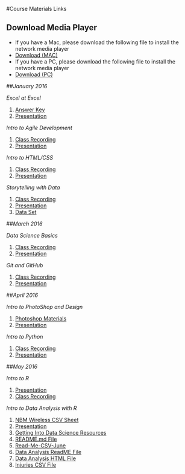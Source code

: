 #Course Materials Links

## Download Media Player
 - If you have a Mac, please download the following file to install the network media player
  - [Download (MAC)](https://s3.amazonaws.com/cds-cda/MediaPlayerFiles/webexnbrplayer_intel.dmg)
 - If you have a PC, please download the following file to install the network media player
  - [Download (PC)](https://s3.amazonaws.com/cds-cda/MediaPlayerFiles/nbr2player.zip)


##_January 2016_

*Excel at Excel*
  1. [Answer Key](https://s3.amazonaws.com/cds-cda/Excel_Jan2016/Excel+at+Excel+Answer+Key.xlsx)
  2. [Presentation](https://s3.amazonaws.com/cds-cda/Excel_Jan2016/Excel+at+Excel+-+Commerce+Data+Academy.pdf)

*Intro to Agile Development*
  1. [Class Recording](https://s3.amazonaws.com/cds-cda/AgileDev_Jan2016/Introduction+to+Agile+Development+-20160112+1809-1.arf)
  2. [Presentation](https://s3.amazonaws.com/cds-cda/AgileDev_Jan2016/Intro+to+Agile+Development+slides..pdf)

*Intro to HTML/CSS*
  1. [Class Recording](https://s3.amazonaws.com/cds-cda/HTMLCSS_Jan2016/Introduction+to+HTML+%2B+CSS-20160114+1837-1.arf.zip)
  2. [Presentation](https://s3.amazonaws.com/cds-cda/HTMLCSS_Jan2016/Intro+to+HTML+%26+CSS+slides.pdf)

*Storytelling with Data*
  1. [Class Recording](https://s3.amazonaws.com/cds-cda/Storytelling_Jan2016/Introduction+to+Storytelling+with+Data-20160119+1807-1.arf.zip)
  2. [Presentation](https://s3.amazonaws.com/cds-cda/Storytelling_Jan2016/Storytelling+with+Data+Jan+27+16.pdf)
  3. [Data Set](https://s3.amazonaws.com/cds-cda/Storytelling_Jan2016/Baltimore+City+Employee+Salaries+-+Storytelling+with+Data.xlsx)

##_March 2016_

*Data Science Basics*
  1. [Class Recording](https://s3.amazonaws.com/cds-cda/DataSci_Mar2016/Commerce+Data+Academy+-+Data+Science+I+Basics-20160314+1639-1.arf.zip)
  2. [Presentation](https://s3.amazonaws.com/cds-cda/DataSci_Mar2016/Data+Academy-+Data+Science+Basics.pdf)

*Git and GitHub*
  1. [Class Recording](https://s3.amazonaws.com/cds-cda/GitHub_Mar2016/Working+with+Teams+(Git+and+GitHub)-20160321+1703-1.arf.zip)
  2. [Presentation](https://s3.amazonaws.com/cds-cda/GitHub_Mar2016/Data+Academy-+Git+and+Github.pdf)


##_April 2016_

*Intro to PhotoShop and Design*
  1. [Photoshop Materials](https://s3.amazonaws.com/cds-cda/Photoshop_Apr2016/Photoshop-Class-Materials.zip)
  2. [Presentation](https://s3.amazonaws.com/cds-cda/Photoshop_Apr2016/Introduction-to-Design-and-Photoshop-Slides.pdf)

*Intro to Python*
  1. [Class Recording](https://s3.amazonaws.com/cds-cda/IntroPyth_Apr2016/Intro_To_Python.zip)
  2. [Presentation](https://s3.amazonaws.com/cds-cda/IntroPyth_Apr2016/Intro+to+Python.pdf)

##_May 2016_

*Intro to R*
  1. [Presentation](https://s3.amazonaws.com/cds-cda/IntroR_May2016/IntroToR.PDF)
  2. [Class Recording](https://s3.amazonaws.com/cds-cda/IntroR_May2016/IntroToR_Recording)

*Intro to Data Analysis with R*
  1. [NBM Wireless CSV Sheet](https://s3.amazonaws.com/cds-cda/DataAnalysis_May2016/R_intro_to_data_analysis-master/DC-NBM-Wireless-CSV-JUN-2014.csv)
  2. [Presentation](https://s3.amazonaws.com/cds-cda/DataAnalysis_May2016/R_intro_to_data_analysis-master/Data+Academy-+Intro+to+Data+Analysis+with+R.pdf)
  3. [Getting Into Data Science Resources](https://s3.amazonaws.com/cds-cda/DataAnalysis_May2016/R_intro_to_data_analysis-master/Getting+into+Data+Science+Resources)
  4. [README.md File](https://s3.amazonaws.com/cds-cda/DataAnalysis_May2016/R_intro_to_data_analysis-master/README.md)
  5. [Read-Me-CSV-June](https://s3.amazonaws.com/cds-cda/DataAnalysis_May2016/R_intro_to_data_analysis-master/Read-Me-CSV-June-2014.txt)
  6. [Data Analysis ReadME File](https://s3.amazonaws.com/cds-cda/DataAnalysis_May2016/R_intro_to_data_analysis-master/data_analysis_with_R.Rmd)
  7. [Data Analysis HTML File](https://s3.amazonaws.com/cds-cda/DataAnalysis_May2016/R_intro_to_data_analysis-master/data_analysis_with_R.html)
  8. [Injuries CSV File](https://s3.amazonaws.com/cds-cda/DataAnalysis_May2016/R_intro_to_data_analysis-master/injuries.csv)